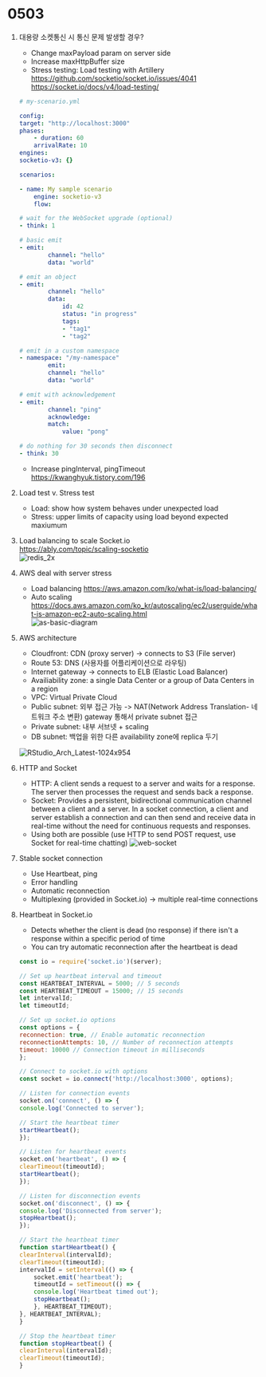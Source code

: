 # 0503

1. 대용량 소켓통신 시 통신 문제 발생할 경우?
    - Change maxPayload param on server side  
    - Increase maxHttpBuffer size
    - Stress testing: Load testing with Artillery  
    <https://github.com/socketio/socket.io/issues/4041>  
    <https://socket.io/docs/v4/load-testing/>

    ```yaml
    # my-scenario.yml

    config:
    target: "http://localhost:3000"
    phases:
        - duration: 60
        arrivalRate: 10
    engines:
    socketio-v3: {}

    scenarios:

    - name: My sample scenario
        engine: socketio-v3
        flow:

    # wait for the WebSocket upgrade (optional)
    - think: 1

    # basic emit
    - emit:
            channel: "hello"
            data: "world"

    # emit an object
    - emit:
            channel: "hello"
            data:
                id: 42
                status: "in progress"
                tags:
                - "tag1"
                - "tag2"

    # emit in a custom namespace
    - namespace: "/my-namespace"
            emit:
            channel: "hello"
            data: "world"

    # emit with acknowledgement
    - emit:
            channel: "ping"
            acknowledge:
            match:
                value: "pong"

    # do nothing for 30 seconds then disconnect
    - think: 30

      ```

    - Increase pingInterval, pingTimeout
    <https://kwanghyuk.tistory.com/196>

2. Load test v. Stress test  
    - Load: show how system behaves under unexpected load
    - Stress: upper limits of capacity using load beyond expected maxiumum

3. Load balancing to scale Socket.io  
    <https://ably.com/topic/scaling-socketio>  
    ![redis_2x](https://user-images.githubusercontent.com/104475739/235825781-aa4175f9-31df-4b72-bc31-8dc80249919e.jpg)

4. AWS deal with server stress
    - Load balancing
    <https://aws.amazon.com/ko/what-is/load-balancing/>
    - Auto scaling  
    <https://docs.aws.amazon.com/ko_kr/autoscaling/ec2/userguide/what-is-amazon-ec2-auto-scaling.html>  
    ![as-basic-diagram](https://user-images.githubusercontent.com/104475739/235826426-703a8313-2ed2-4ebe-82c9-775393fc604f.png)

5. AWS architecture  
    - Cloudfront: CDN (proxy server) -> connects to S3 (File server)
    - Route 53: DNS (사용자를 어플리케이션으로 라우팅)
    - Internet gateway -> connects to ELB (Elastic Load Balancer)
    - Availiability zone: a single Data Center or a group of Data Centers in a region
    - VPC: Virtual Private Cloud
    - Public subnet: 외부 접근 가능 -> NAT(Network Address Translation- 네트워크 주소 변환) gateway 통해서 private subnet 접근
    - Private subnet: 내부 서브넷 + scaling
    - DB subnet: 백업을 위한 다른 availability zone에 replica 두기  

    ![RStudio_Arch_Latest-1024x954](https://user-images.githubusercontent.com/104475739/235834775-4247178a-ffc5-4adf-ba17-f1f3f505d235.png)

6. HTTP and Socket
    - HTTP:  A client sends a request to a server and waits for a response. The server then processes the request and sends back a response.
    - Socket:  Provides a persistent, bidirectional communication channel between a client and a server. In a socket connection, a client and server establish a connection and can then send and receive data in real-time without the need for continuous requests and responses.
    - Using both are possible (use HTTP to send POST request, use Socket for real-time chatting)
  ![web-socket](https://user-images.githubusercontent.com/104475739/235879302-6e4a5f4c-962c-4d83-a762-5d7bd9a2c823.png)

7. Stable socket connection
    - Use Heartbeat, ping
    - Error handling
    - Automatic reconnection
    - Multiplexing (provided in Socket.io) -> multiple real-time connections

8. Heartbeat in Socket.io
    - Detects whether the client is dead (no response) if there isn't a response within a specific period of time
    - You can try automatic reconnection after the heartbeat is dead

    ```js
    const io = require('socket.io')(server);

    // Set up heartbeat interval and timeout
    const HEARTBEAT_INTERVAL = 5000; // 5 seconds
    const HEARTBEAT_TIMEOUT = 15000; // 15 seconds
    let intervalId;
    let timeoutId;

    // Set up socket.io options
    const options = {
    reconnection: true, // Enable automatic reconnection
    reconnectionAttempts: 10, // Number of reconnection attempts
    timeout: 10000 // Connection timeout in milliseconds
    };

    // Connect to socket.io with options
    const socket = io.connect('http://localhost:3000', options);

    // Listen for connection events
    socket.on('connect', () => {
    console.log('Connected to server');

    // Start the heartbeat timer
    startHeartbeat();
    });

    // Listen for heartbeat events
    socket.on('heartbeat', () => {
    clearTimeout(timeoutId);
    startHeartbeat();
    });

    // Listen for disconnection events
    socket.on('disconnect', () => {
    console.log('Disconnected from server');
    stopHeartbeat();
    });

    // Start the heartbeat timer
    function startHeartbeat() {
    clearInterval(intervalId);
    clearTimeout(timeoutId);
    intervalId = setInterval(() => {
        socket.emit('heartbeat');
        timeoutId = setTimeout(() => {
        console.log('Heartbeat timed out');
        stopHeartbeat();
        }, HEARTBEAT_TIMEOUT);
    }, HEARTBEAT_INTERVAL);
    }

    // Stop the heartbeat timer
    function stopHeartbeat() {
    clearInterval(intervalId);
    clearTimeout(timeoutId);
    }
    ```

